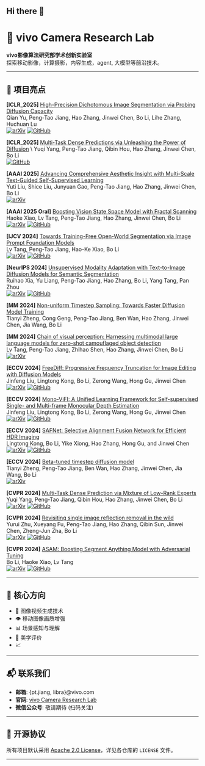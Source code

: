 ## Hi there 👋

# 🚀 vivo Camera Research Lab

**vivo影像算法研究部学术创新实验室**  
探索移动影像，计算摄影，内容生成，agent, 大模型等前沿技术。

---

## 🌟 项目亮点
**[ICLR_2025]** [High-Precision Dichotomous Image Segmentation via Probing Diffusion Capacity](https://arxiv.org/abs/2410.10105) \
Qian Yu, Peng-Tao Jiang, Hao Zhang, Jinwei Chen, Bo Li, Lihe Zhang, Huchuan Lu \
[![arXiv](https://img.shields.io/badge/arXiv-2410.10105-b31b1b.svg)](https://arxiv.org/abs/2410.10105)
[![GitHub](https://img.shields.io/badge/GitHub-Code-E0E0E0?logo=github)](https://github.com/qianyu-dlut/diffdis)

**[ICLR_2025]** [Multi-Task Dense Predictions via Unleashing the Power of Diffusion](https://openreview.net/forum?id=TzdTRC85SQ&referrer=%5Bthe%20profile%20of%20Peng-Tao%20Jiang%5D(%2Fprofile%3Fid%3D~Peng-Tao_Jiang1)) \
Yuqi Yang, Peng-Tao Jiang, Qibin Hou, Hao Zhang, Jinwei Chen, Bo Li \
[![GitHub](https://img.shields.io/badge/GitHub-Code-E0E0E0?logo=github)](https://github.com/YuqiYang213/TaskDiffusion)

**[AAAI 2025]** [Advancing Comprehensive Aesthetic Insight with Multi-Scale Text-Guided Self-Supervised Learning](https://arxiv.org/abs/2412.11952) \
Yuti Liu, Shice Liu, Junyuan Gao, Peng-Tao Jiang, Hao Zhang, Jinwei Chen, Bo Li \
[![arXiv](https://img.shields.io/badge/arXiv-2412.11952-b31b1b.svg)](https://arxiv.org/abs/2412.11952)

**[AAAI 2025 Oral]** [Boosting Vision State Space Model with Fractal Scanning](https://arxiv.org/abs/2405.14480) \
Haoke Xiao, Lv Tang, Peng-Tao Jiang, Hao Zhang, Jinwei Chen, Bo Li \
[![arXiv](https://img.shields.io/badge/arXiv-2405.14480-b31b1b.svg)](https://arxiv.org/abs/2405.14480)
[![GitHub](https://img.shields.io/badge/GitHub-Code-E0E0E0?logo=github)](https://github.com/hkxiao/Fractal-Mamba)

**[IJCV 2024]** [Towards Training-Free Open-World Segmentation via Image Prompt Foundation Models](https://arxiv.org/abs/2310.10912) \
Lv Tang, Peng-Tao Jiang, Hao-Ke Xiao, Bo Li \
[![arXiv](https://img.shields.io/badge/arXiv-2310.10912-b31b1b.svg)](https://arxiv.org/abs/2310.10912)
[![GitHub](https://img.shields.io/badge/GitHub-Code-E0E0E0?logo=github)](https://github.com/luckybird1994/ipseg)

**[NeurIPS 2024]** [Unsupervised Modality Adaptation with Text-to-Image Diffusion Models for Semantic Segmentation](https://arxiv.org/abs/2410.21708) \
Ruihao Xia, Yu Liang, Peng-Tao Jiang, Hao Zhang, Bo Li, Yang Tang, Pan Zhou \
[![arXiv](https://img.shields.io/badge/arXiv-2310.10912-b31b1b.svg)](https://arxiv.org/abs/2410.21708)
[![GitHub](https://img.shields.io/badge/GitHub-Code-E0E0E0?logo=github)](https://github.com/XiaRho/MADM)

**[MM 2024]** [Non-uniform Timestep Sampling: Towards Faster Diffusion Model Training](https://dl.acm.org/doi/10.1145/3664647.3680912) \
Tianyi Zheng, Cong Geng, Peng-Tao Jiang, Ben Wan, Hao Zhang, Jinwei Chen, Jia Wang, Bo Li 

**[MM 2024]** [Chain of visual perception: Harnessing multimodal large language models for zero-shot camouflaged object detection](https://arxiv.org/abs/2311.11273) \
Lv Tang, Peng-Tao Jiang, Zhihao Shen, Hao Zhang, Jinwei Chen, Bo Li \
[![arXiv](https://img.shields.io/badge/arXiv-2311.11273-b31b1b.svg)](https://arxiv.org/abs/2311.11273)

**[ECCV 2024]** [FreeDiff: Progressive Frequency Truncation for Image Editing with Diffusion Models](https://www.ecva.net/papers/eccv_2024/papers_ECCV/papers/00328.pdf) \
Jinfeng Liu, Lingtong Kong, Bo Li, Zerong Wang, Hong Gu, Jinwei Chen \
[![arXiv](https://img.shields.io/badge/arXiv-2403.17749-b31b1b.svg)](https://www.ecva.net/papers/eccv_2024/papers_ECCV/papers/00328.pdf)
[![GitHub](https://img.shields.io/badge/GitHub-Code-E0E0E0?logo=github)](https://github.com/thermal-dynamics/freediff)

**[ECCV 2024]** [Mono-ViFI: A Unified Learning Framework for Self-supervised Single- and Multi-frame Monocular Depth Estimation](https://www.ecva.net/papers/eccv_2024/papers_ECCV/papers/00328.pdf) \
Jinfeng Liu, Lingtong Kong, Bo Li, Zerong Wang, Hong Gu, Jinwei Chen \
[![arXiv](https://img.shields.io/badge/arXiv-2403.17749-b31b1b.svg)](https://arxiv.org/abs/2407.14126)
[![GitHub](https://img.shields.io/badge/GitHub-Code-E0E0E0?logo=github)](https://github.com/LiuJF1226/Mono-ViFI)

**[ECCV 2024]** [SAFNet: Selective Alignment Fusion Network for Efficient HDR Imaging](https://www.ecva.net/papers/eccv_2024/papers_ECCV/papers/00328.pdf) \
Lingtong Kong, Bo Li, Yike Xiong, Hao Zhang, Hong Gu, and Jinwei Chen \
[![arXiv](https://img.shields.io/badge/arXiv-2403.17749-b31b1b.svg)](https://arxiv.org/abs/2407.16308)
[![GitHub](https://img.shields.io/badge/GitHub-Code-E0E0E0?logo=github)](https://github.com/ltkong218/SAFNet)

**[ECCV 2024]** [Beta-tuned timestep diffusion model](https://www.ecva.net/papers/eccv_2024/papers_ECCV/papers/00328.pdf) \
Tianyi Zheng, Peng-Tao Jiang, Ben Wan, Hao Zhang, Jinwei Chen, Jia Wang, Bo Li \
[![arXiv](https://img.shields.io/badge/arXiv-2403.17749-b31b1b.svg)](https://eccv.ecva.net/virtual/2024/poster/1430)

**[CVPR 2024]** [Multi-Task Dense Prediction via Mixture of Low-Rank Experts](https://arxiv.org/abs/2403.17749) \
Yuqi Yang, Peng-Tao Jiang, Qibin Hou, Hao Zhang, Jinwei Chen, Bo Li \
[![arXiv](https://img.shields.io/badge/arXiv-2403.17749-b31b1b.svg)](https://arxiv.org/abs/2403.17749)
[![GitHub](https://img.shields.io/badge/GitHub-Code-E0E0E0?logo=github)](https://github.com/YuqiYang213/MLoRE)

**[CVPR 2024]** [Revisiting single image reflection removal in the wild](https://arxiv.org/abs/2311.17320) \
Yurui Zhu, Xueyang Fu, Peng-Tao Jiang, Hao Zhang, Qibin Sun, Jinwei Chen, Zheng-Jun Zha, Bo Li \
[![arXiv](https://img.shields.io/badge/arXiv-2311.17320-b31b1b.svg)](https://arxiv.org/abs/2311.17320)
[![GitHub](https://img.shields.io/badge/GitHub-Code-E0E0E0?logo=github)](https://github.com/zhuyr97/Reflection_RemoVal_CVPR2024)

**[CVPR 2024]** [ASAM: Boosting Segment Anything Model with Adversarial Tuning](https://arxiv.org/abs/2405.00256) \
Bo Li, Haoke Xiao, Lv Tang \
[![arXiv](https://img.shields.io/badge/arXiv-2311.17320-b31b1b.svg)](https://arxiv.org/abs/2405.00256)
[![GitHub](https://img.shields.io/badge/GitHub-Code-E0E0E0?logo=github)](https://github.com/luckybird1994/ASAM)




---


## 📌 核心方向
- 🧠 图像视频生成技术  
- 👁️ 移动图像画质增强  
- 📊 场景感知与理解
- 🧬 美学评价
- 📈 

---

## 📬 联系我们
- **邮箱**: {pt.jiang, libra}@vivo.com  
- **官网**: [vivo Camera Research Lab](https://blueimage.vivo.com/#/research)  
- **微信公众号**: 敬请期待 (扫码关注)  

---

## 📜 开源协议
所有项目默认采用 [Apache 2.0 License](https://www.apache.org/licenses/LICENSE-2.0)，详见各仓库的 `LICENSE` 文件。

---
